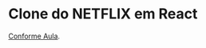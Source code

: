 # Clone do NETFLIX em React

 [Conforme Aula](https://www.youtube.com/watch?v=tBweoUiMsDg&list=PLWwuiWfu5GgLKMSIs0WxfjFWV59fmGkaX&index=1&t=9837s).
